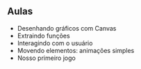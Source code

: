## Aulas

- Desenhando gráficos com Canvas
- Extraindo funções
- Interagindo com o usuário
- Movendo elementos: animações simples
- Nosso primeiro jogo

